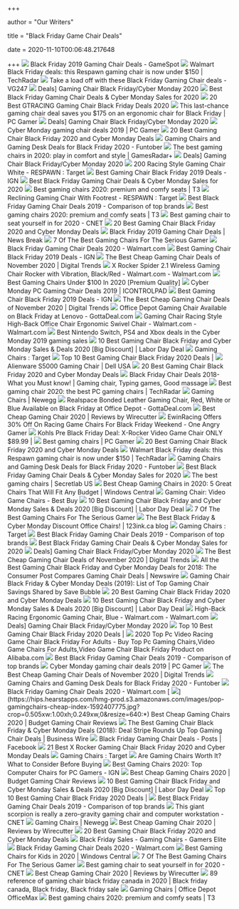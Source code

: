 +++
        
author = "Our Writers"
        
title = "Black Friday Game Chair Deals"
        
date = 2020-11-10T00:06:48.217648
        
+++
[ ![](https://gamespot1.cbsistatic.com/uploads/scale_landscape/1551/15511094/3609472-chaha.jpg)](https://gamespot1.cbsistatic.com/uploads/scale_landscape/1551/15511094/3609472-chaha.jpg) Black Friday 2019 Gaming Chair Deals - GameSpot
[ ![](https://cdn.mos.cms.futurecdn.net/pfXEsUyteffRAc7C6G2peZ-320-80.jpg)](https://cdn.mos.cms.futurecdn.net/pfXEsUyteffRAc7C6G2peZ-320-80.jpg) Walmart Black Friday deals: this Respawn gaming chair is now under $150 |  TechRadar
[ ![](https://assets.vg247.com/current//2019/12/GamingChairs-600x338.jpg)](https://assets.vg247.com/current//2019/12/GamingChairs-600x338.jpg) Take a load off with these Black Friday Gaming Chair deals - VG247
[ ![](https://m.media-amazon.com/images/I/41vj8BPJVYL.jpg)](https://m.media-amazon.com/images/I/41vj8BPJVYL.jpg) Deals] Gaming Chair Black Friday/Cyber Monday 2020
[ ![](https://www.passionforsavings.com/content/uploads/2018/11/newegg-chair-2-300x300.jpg)](https://www.passionforsavings.com/content/uploads/2018/11/newegg-chair-2-300x300.jpg) Best Black Friday Gaming Chair Deals & Cyber Monday Sales for 2020
[ ![](https://theblackfridayssales.com/wp-content/uploads/2020/09/gtracing-gaming-chair-racing-office-computer-game-chair-ergonomic-backrest.jpg)](https://theblackfridayssales.com/wp-content/uploads/2020/09/gtracing-gaming-chair-racing-office-computer-game-chair-ergonomic-backrest.jpg) 20 Best GTRACING Gaming Chair Black Friday Deals 2020
[ ![](https://cdn.mos.cms.futurecdn.net/jgJkmhyF9i6AurntcfM9g9-1200-80.jpg)](https://cdn.mos.cms.futurecdn.net/jgJkmhyF9i6AurntcfM9g9-1200-80.jpg) This last-chance gaming chair deal saves you $175 on an ergonomic chair for Black  Friday | PC Gamer
[ ![](https://m.media-amazon.com/images/I/41c8TUa1rBL.jpg)](https://m.media-amazon.com/images/I/41c8TUa1rBL.jpg) Deals] Gaming Chair Black Friday/Cyber Monday 2020
[ ![](https://cdn.mos.cms.futurecdn.net/3MyJmK99UTNasCY5hYLwXj.jpg)](https://cdn.mos.cms.futurecdn.net/3MyJmK99UTNasCY5hYLwXj.jpg) Cyber Monday gaming chair deals 2019 | PC Gamer
[ ![](https://blackfridaygeeks.com/wp-content/uploads/2019/09/Gaming-Chair-Black-Friday-Deals.jpg)](https://blackfridaygeeks.com/wp-content/uploads/2019/09/Gaming-Chair-Black-Friday-Deals.jpg) 20 Best Gaming Chair Black Friday 2020 and Cyber Monday Deals
[ ![](https://m.media-amazon.com/images/I/41-WZA9u6zL.jpg)](https://m.media-amazon.com/images/I/41-WZA9u6zL.jpg) Gaming Chairs and Gaming Desk Deals for Black Friday 2020 - Funtober
[ ![](https://cdn.mos.cms.futurecdn.net/JhAv8G8wDXT8JNsSrq3Gvk-1200-80.jpg)](https://cdn.mos.cms.futurecdn.net/JhAv8G8wDXT8JNsSrq3Gvk-1200-80.jpg) The best gaming chairs in 2020: play in comfort and style | GamesRadar+
[ ![](https://m.media-amazon.com/images/I/510CzXCzE6L.jpg)](https://m.media-amazon.com/images/I/510CzXCzE6L.jpg) Deals] Gaming Chair Black Friday/Cyber Monday 2020
[ ![](https://smedia.webcollage.net/rwvfp/wc/cp/1528310760901_4151950f-cf7d-4580-9ac4-90e03c34fb8e/module/respawn/_cp/products/1528140541296/tab-b7187a10-4e61-4a81-8491-2219cd8b4ff7/0cab869c-bc24-4807-816c-8282d799b985.jpg.w1920.jpg)](https://smedia.webcollage.net/rwvfp/wc/cp/1528310760901_4151950f-cf7d-4580-9ac4-90e03c34fb8e/module/respawn/_cp/products/1528140541296/tab-b7187a10-4e61-4a81-8491-2219cd8b4ff7/0cab869c-bc24-4807-816c-8282d799b985.jpg.w1920.jpg) 200 Racing Style Gaming Chair White - RESPAWN : Target
[ ![](https://oyster.ignimgs.com/wordpress/stg.ign.com/2019/11/87300596-ade3-4513-8932-f09c4de89ff6_1.6a271457e0111af8ba75b051c57b6453.jpeg)](https://oyster.ignimgs.com/wordpress/stg.ign.com/2019/11/87300596-ade3-4513-8932-f09c4de89ff6_1.6a271457e0111af8ba75b051c57b6453.jpeg) Best Gaming Chair Black Friday 2019 Deals - IGN
[ ![](https://www.passionforsavings.com/content/uploads/2020/09/Best-Black-Friday-Gaming-Chair-Deals-2020-2.jpg)](https://www.passionforsavings.com/content/uploads/2020/09/Best-Black-Friday-Gaming-Chair-Deals-2020-2.jpg) Best Black Friday Gaming Chair Deals & Cyber Monday Sales for 2020
[ ![](https://cdn.mos.cms.futurecdn.net/G74TKEpYcbaNoKnmjbJfPD.jpg)](https://cdn.mos.cms.futurecdn.net/G74TKEpYcbaNoKnmjbJfPD.jpg) Best gaming chairs 2020: premium and comfy seats | T3
[ ![](https://target.scene7.com/is/image/Target/GUEST_8d060800-79e9-42ee-9489-ff671f1f0fc4?wid=488&hei=488&fmt=pjpeg)](https://target.scene7.com/is/image/Target/GUEST_8d060800-79e9-42ee-9489-ff671f1f0fc4?wid=488&hei=488&fmt=pjpeg) Reclining Gaming Chair With Footrest - RESPAWN : Target
[ ![](https://supergamereviews.com/wp-content/uploads/2018/11/best-chair-BF.jpg)](https://supergamereviews.com/wp-content/uploads/2018/11/best-chair-BF.jpg) Best Black Friday Gaming Chair Deals 2019 - Comparison of top brands
[ ![](https://cdn.mos.cms.futurecdn.net/zxPvL2EJDGyt78Yqh2EvQP-768-80.jpg)](https://cdn.mos.cms.futurecdn.net/zxPvL2EJDGyt78Yqh2EvQP-768-80.jpg) Best gaming chairs 2020: premium and comfy seats | T3
[ ![](https://cnet2.cbsistatic.com/img/OZqVv7-FZQ_0c6N2XUITVIbMpgo=/1200x675/2019/07/19/f6bba4b3-a9c8-4780-9a5f-3083a87fb16f/49-gaming-chairs.jpg)](https://cnet2.cbsistatic.com/img/OZqVv7-FZQ_0c6N2XUITVIbMpgo=/1200x675/2019/07/19/f6bba4b3-a9c8-4780-9a5f-3083a87fb16f/49-gaming-chairs.jpg) Best gaming chair to seat yourself in for 2020 - CNET
[ ![](https://images.viglink.com/product/250x250/img-bbystatic-com/716e204936ddcf5ecd8a2f63a69408232e2e2dcd.jpg?url=https%3A%2F%2Fimg.bbystatic.com%2FBestBuy_US%2Fimages%2Fproducts%2F6215%2F6215593_sa.jpg)](https://images.viglink.com/product/250x250/img-bbystatic-com/716e204936ddcf5ecd8a2f63a69408232e2e2dcd.jpg?url=https%3A%2F%2Fimg.bbystatic.com%2FBestBuy_US%2Fimages%2Fproducts%2F6215%2F6215593_sa.jpg) 20 Best Gaming Chair Black Friday 2020 and Cyber Monday Deals
[ ![](https://img.particlenews.com/img/id/2bsELV_0NSS0B7A00?type=thumbnail_512x288)](https://img.particlenews.com/img/id/2bsELV_0NSS0B7A00?type=thumbnail_512x288) Black Friday 2019 Gaming Chair Deals | News Break
[ ![](https://specials-images.forbesimg.com/imageserve/5e98cd9811164600064006c1/960x0.jpg?fit=scale)](https://specials-images.forbesimg.com/imageserve/5e98cd9811164600064006c1/960x0.jpg?fit=scale) 7 Of The Best Gaming Chairs For The Serious Gamer
[ ![](https://i5.walmartimages.com/dfw/4ff9c6c9-e42a/k2-_90f9e27a-4f22-4f1c-9c31-a5bb42284780.v1.jpg?odnWidth=1360&odnHeight=410&odnBg=ffffff)](https://i5.walmartimages.com/dfw/4ff9c6c9-e42a/k2-_90f9e27a-4f22-4f1c-9c31-a5bb42284780.v1.jpg?odnWidth=1360&odnHeight=410&odnBg=ffffff) Black Friday Gaming Chair Deals 2020 - Walmart.com
[ ![](https://assets1.ignimgs.com/2019/11/29/bestgamingchairs-blogroll-1529525911135-1574988972348.jpg)](https://assets1.ignimgs.com/2019/11/29/bestgamingchairs-blogroll-1529525911135-1574988972348.jpg) Best Gaming Chair Black Friday 2019 Deals - IGN
[ ![](https://icdn2.digitaltrends.com/image/aem/aem-2020-8-6-8fb4465e8459f12fb5f52c3da6daaa7d9477d198-500x500.png)](https://icdn2.digitaltrends.com/image/aem/aem-2020-8-6-8fb4465e8459f12fb5f52c3da6daaa7d9477d198-500x500.png) The Best Cheap Gaming Chair Deals of November 2020 | Digital Trends
[ ![](https://i5.walmartimages.com/asr/deaacea6-cb08-41f7-90e1-ab8f32cffdbc_2.78661462f8a6724477f90f9be8c95675.jpeg?odnWidth=612&odnHeight=612&odnBg=ffffff)](https://i5.walmartimages.com/asr/deaacea6-cb08-41f7-90e1-ab8f32cffdbc_2.78661462f8a6724477f90f9be8c95675.jpeg?odnWidth=612&odnHeight=612&odnBg=ffffff) X Rocker Spider 2.1 Wireless Gaming Chair Rocker with Vibration, Black/Red  - Walmart.com - Walmart.com
[ ![](https://www.accessoriesadviser.com/wp-content/uploads/2019/05/devoko-ergonomic-gaming-chair-comparison.png)](https://www.accessoriesadviser.com/wp-content/uploads/2019/05/devoko-ergonomic-gaming-chair-comparison.png) Best Gaming Chairs Under $100 In 2020 [Premium Quality]
[ ![](https://www.icontrolpad.com/wp-content/uploads/2019/10/pc-gaming-chair-black-friday-deals.png)](https://www.icontrolpad.com/wp-content/uploads/2019/10/pc-gaming-chair-black-friday-deals.png) Cyber Monday PC Gaming Chair Deals 2019 | ICONTROLPAD
[ ![](https://oyster.ignimgs.com/wordpress/stg.ign.com/2019/11/quadceptor-pro-gray-12005_1_2.jpg)](https://oyster.ignimgs.com/wordpress/stg.ign.com/2019/11/quadceptor-pro-gray-12005_1_2.jpg) Best Gaming Chair Black Friday 2019 Deals - IGN
[ ![](https://icdn4.digitaltrends.com/image/digitaltrends/best-cheap-gaming-chairs-featured-2-1200x630-c-ar1.91.jpg)](https://icdn4.digitaltrends.com/image/digitaltrends/best-cheap-gaming-chairs-featured-2-1200x630-c-ar1.91.jpg) The Best Cheap Gaming Chair Deals of November 2020 | Digital Trends
[ ![](https://s3.amazonaws.com/i.gottadeal.com/blackfriday/scans/Lenovo/GottaDeal-Lenovo-BF2019_22.jpg)](https://s3.amazonaws.com/i.gottadeal.com/blackfriday/scans/Lenovo/GottaDeal-Lenovo-BF2019_22.jpg) Office Depot Gaming Chair Available on Black Friday at Lenovo -  GottaDeal.com
[ ![](https://i5.walmartimages.com/asr/36ab2720-66c3-44b9-b4c9-ea3eedec6979_1.d23e019c221965f2f71335473154626f.jpeg)](https://i5.walmartimages.com/asr/36ab2720-66c3-44b9-b4c9-ea3eedec6979_1.d23e019c221965f2f71335473154626f.jpeg) Gaming Chair Racing Style High-Back Office Chair Ergonomic Swivel Chair -  Walmart.com - Walmart.com
[ ![](https://www.telegraph.co.uk/content/dam/black-friday/2019/11/26/X-Rocker-Esports-Pro-Gaming-Chair-black-friday-deal_trans_NvBQzQNjv4BqxxlUO4IL7nSr52L4LFKZ-k1P83TTwIk-wK8quO-evlY.jpg)](https://www.telegraph.co.uk/content/dam/black-friday/2019/11/26/X-Rocker-Esports-Pro-Gaming-Chair-black-friday-deal_trans_NvBQzQNjv4BqxxlUO4IL7nSr52L4LFKZ-k1P83TTwIk-wK8quO-evlY.jpg) Best Nintendo Switch, PS4 and Xbox deals in the Cyber Monday 2019 gaming  sales
[ ![](https://target.scene7.com/is/image/Target/GUEST_f5c3008a-c856-4801-ac81-8fd094d46b65?wid=488&hei=488&fmt=pjpeg)](https://target.scene7.com/is/image/Target/GUEST_f5c3008a-c856-4801-ac81-8fd094d46b65?wid=488&hei=488&fmt=pjpeg) 10 Best Gaming Chair Black Friday and Cyber Monday Sales & Deals 2020  [Big Discount] | Labor Day Deal
[ ![](https://target.scene7.com/is/image/Target/1_ConsoleGamingChair_SB-201016-1602865933492?wid=1100&qlt=60&fmt=pjpeg)](https://target.scene7.com/is/image/Target/1_ConsoleGamingChair_SB-201016-1602865933492?wid=1100&qlt=60&fmt=pjpeg) Gaming Chairs : Target
[ ![](https://i1.wp.com/maxblackfriday.com/wp-content/uploads/2018/10/Best-Gaming-Chair-Black-Friday-2018.jpg?fit=1024%2C683&ssl=1)](https://i1.wp.com/maxblackfriday.com/wp-content/uploads/2018/10/Best-Gaming-Chair-Black-Friday-2018.jpg?fit=1024%2C683&ssl=1) Top 10 Best Gaming Chair Black Friday 2020 Deals |
[ ![](https://snpi.dell.com/snp/images/products/large/en-us~AA522881/AA522881.jpg)](https://snpi.dell.com/snp/images/products/large/en-us~AA522881/AA522881.jpg) Alienware S5000 Gaming Chair | Dell USA
[ ![](https://images.viglink.com/product/250x250/img-bbystatic-com/7f6f082ee2ef16938518422265e370912f929c55.jpg?url=https%3A%2F%2Fimg.bbystatic.com%2FBestBuy_US%2Fimages%2Fproducts%2F5970%2F5970306_sa.jpg)](https://images.viglink.com/product/250x250/img-bbystatic-com/7f6f082ee2ef16938518422265e370912f929c55.jpg?url=https%3A%2F%2Fimg.bbystatic.com%2FBestBuy_US%2Fimages%2Fproducts%2F5970%2F5970306_sa.jpg) 20 Best Gaming Chair Black Friday 2020 and Cyber Monday Deals
[ ![](https://i.pinimg.com/originals/33/1e/46/331e460d711dab6c2e0ae992e7ff2aa4.png)](https://i.pinimg.com/originals/33/1e/46/331e460d711dab6c2e0ae992e7ff2aa4.png) Black Friday Chair Deals 2018- What you Must know! | Gaming chair, Typing  games, Good massage
[ ![](https://cdn.mos.cms.futurecdn.net/8uyuPRKS2svHBhMZkZYkFg.jpg)](https://cdn.mos.cms.futurecdn.net/8uyuPRKS2svHBhMZkZYkFg.jpg) Best gaming chair 2020: the best PC gaming chairs | TechRadar
[ ![](https://c1.neweggimages.com/ProductImageCompressAll300/AF8H_1320487907982414130AqqpOBFiz.jpg)](https://c1.neweggimages.com/ProductImageCompressAll300/AF8H_1320487907982414130AqqpOBFiz.jpg) Gaming Chairs | Newegg
[ ![](https://s3.amazonaws.com/i.gottadeal.com/blackfriday/scans/OfficeDepot/GottaDeal-OfficeDepot-BF2019_10.jpg)](https://s3.amazonaws.com/i.gottadeal.com/blackfriday/scans/OfficeDepot/GottaDeal-OfficeDepot-BF2019_10.jpg) Realspace Bonded Leather Gaming Chair, Red, White or Blue Available on Black  Friday at Office Depot - GottaDeal.com
[ ![](https://d1b5h9psu9yexj.cloudfront.net/24842/X-Rocker-Surge-Gaming-Chair_20180206-201939_full.jpg)](https://d1b5h9psu9yexj.cloudfront.net/24842/X-Rocker-Surge-Gaming-Chair_20180206-201939_full.jpg) Best Cheap Gaming Chair 2020 | Reviews by Wirecutter
[ ![](https://www.oneangrygamer.net/wp-content/uploads/2018/11/Ewinracing-Black-Friday.jpg)](https://www.oneangrygamer.net/wp-content/uploads/2018/11/Ewinracing-Black-Friday.jpg) EwinRacing Offers 30% Off On Racing Game Chairs For Black Friday Weekend -  One Angry Gamer
[ ![](https://www-couponsforyourfamily-com.exactdn.com/wp-content/uploads/2016/11/chair-3.png?strip=all&lossy=1&ssl=1)](https://www-couponsforyourfamily-com.exactdn.com/wp-content/uploads/2016/11/chair-3.png?strip=all&lossy=1&ssl=1) Kohls Pre Black Friday Deal: X-Rocker Video Game Chair ONLY $89.99 |
[ ![](https://cdn.mos.cms.futurecdn.net/eTsGaLnVkpozHC9CqhA6dK.jpg)](https://cdn.mos.cms.futurecdn.net/eTsGaLnVkpozHC9CqhA6dK.jpg) Best gaming chairs | PC Gamer
[ ![](https://images.viglink.com/product/250x250/img-bbystatic-com/94d0e39fb609aaabc42d86d41887f01980093777.jpg?url=https%3A%2F%2Fimg.bbystatic.com%2FBestBuy_US%2Fimages%2Fproducts%2F6215%2F6215621_sa.jpg)](https://images.viglink.com/product/250x250/img-bbystatic-com/94d0e39fb609aaabc42d86d41887f01980093777.jpg?url=https%3A%2F%2Fimg.bbystatic.com%2FBestBuy_US%2Fimages%2Fproducts%2F6215%2F6215621_sa.jpg) 20 Best Gaming Chair Black Friday 2020 and Cyber Monday Deals
[ ![](https://vanilla.futurecdn.net/techradar/media/img/missing-image.svg)](https://vanilla.futurecdn.net/techradar/media/img/missing-image.svg) Walmart Black Friday deals: this Respawn gaming chair is now under $150 |  TechRadar
[ ![](https://m.media-amazon.com/images/I/41FwEYXxBcL.jpg)](https://m.media-amazon.com/images/I/41FwEYXxBcL.jpg) Gaming Chairs and Gaming Desk Deals for Black Friday 2020 - Funtober
[ ![](https://www.passionforsavings.com/content/uploads/2018/11/61ahtu6Q9cL._SL1500_-590x1024.jpg)](https://www.passionforsavings.com/content/uploads/2018/11/61ahtu6Q9cL._SL1500_-590x1024.jpg) Best Black Friday Gaming Chair Deals & Cyber Monday Sales for 2020
[ ![](https://cdn.shopify.com/s/files/1/1640/2231/t/296/assets/home-about-min.jpg?v=15469314744188955009)](https://cdn.shopify.com/s/files/1/1640/2231/t/296/assets/home-about-min.jpg?v=15469314744188955009) The best gaming chairs | Secretlab US
[ ![](https://www.windowscentral.com/sites/wpcentral.com/files/styles/w1600h900crop/public/field/image/2019/08/best-cheap-gaming-chairs-hero_2.jpg)](https://www.windowscentral.com/sites/wpcentral.com/files/styles/w1600h900crop/public/field/image/2019/08/best-cheap-gaming-chairs-hero_2.jpg) Best Cheap Gaming Chairs in 2020: 5 Great Chairs That Will Fit Any Budget |  Windows Central
[ ![](https://pisces.bbystatic.com/image2/BestBuy_US/Gallery/flex_On-Sale-gaming-chair-EVN-173666-0415-der-149983.jpg;maxHeight=920;maxWidth=920)](https://pisces.bbystatic.com/image2/BestBuy_US/Gallery/flex_On-Sale-gaming-chair-EVN-173666-0415-der-149983.jpg;maxHeight=920;maxWidth=920) Gaming Chair: Video Game Chairs - Best Buy
[ ![](https://target.scene7.com/is/image/Target/GUEST_92b87be7-1144-4019-b752-0f1a54d827a8?wid=488&hei=488&fmt=pjpeg)](https://target.scene7.com/is/image/Target/GUEST_92b87be7-1144-4019-b752-0f1a54d827a8?wid=488&hei=488&fmt=pjpeg) 10 Best Gaming Chair Black Friday and Cyber Monday Sales & Deals 2020  [Big Discount] | Labor Day Deal
[ ![](https://specials-images.forbesimg.com/imageserve/5e98ce991d47bc00062f12df/0x800.jpg?cropX1=0&cropX2=342&cropY1=0&cropY2=500)](https://specials-images.forbesimg.com/imageserve/5e98ce991d47bc00062f12df/0x800.jpg?cropX1=0&cropX2=342&cropY1=0&cropY2=500) 7 Of The Best Gaming Chairs For The Serious Gamer
[ ![](https://s3.ca-central-1.amazonaws.com/shopperplusca/system/redactor_assets/pictures/17480/Top-Gamer-Ergonomic-Racing-Gaming-Chair-PC-Computer-Video-Game-Chairs-black-and-white-Moustache-2.jpg)](https://s3.ca-central-1.amazonaws.com/shopperplusca/system/redactor_assets/pictures/17480/Top-Gamer-Ergonomic-Racing-Gaming-Chair-PC-Computer-Video-Game-Chairs-black-and-white-Moustache-2.jpg) The Best Black Friday & Cyber Monday Discount Office Chairs! | 123ink.ca  blog
[ ![](https://target.scene7.com/is/image/Target/RecliningChairs_QUIVER-200925-1601053840475)](https://target.scene7.com/is/image/Target/RecliningChairs_QUIVER-200925-1601053840475) Gaming Chairs : Target
[ ![](https://supergamereviews.com/wp-content/uploads/2018/11/PC-gaming-chairs-vs.-console-gaming-chairs.jpg)](https://supergamereviews.com/wp-content/uploads/2018/11/PC-gaming-chairs-vs.-console-gaming-chairs.jpg) Best Black Friday Gaming Chair Deals 2019 - Comparison of top brands
[ ![](https://www.passionforsavings.com/content/uploads/2018/11/newegg-chair-1-300x300.jpg)](https://www.passionforsavings.com/content/uploads/2018/11/newegg-chair-1-300x300.jpg) Best Black Friday Gaming Chair Deals & Cyber Monday Sales for 2020
[ ![](https://m.media-amazon.com/images/I/41RBNnmXiLL.jpg)](https://m.media-amazon.com/images/I/41RBNnmXiLL.jpg) Deals] Gaming Chair Black Friday/Cyber Monday 2020
[ ![](https://img.digitaltrends.com/image/aem/aem-2020-10-14-033070c135011f731c5d2eb05bdf3cb9e552d5ad-400x200.png)](https://img.digitaltrends.com/image/aem/aem-2020-10-14-033070c135011f731c5d2eb05bdf3cb9e552d5ad-400x200.png) The Best Cheap Gaming Chair Deals of November 2020 | Digital Trends
[ ![](https://cdn.newswire.com/files/x/07/57/8f0b4d9f001d6a3326422dc1cdd6.png)](https://cdn.newswire.com/files/x/07/57/8f0b4d9f001d6a3326422dc1cdd6.png) All the Best Gaming Chair Black Friday and Cyber Monday Deals for 2018: The  Consumer Post Compares Gaming Chair Deals | Newswire
[ ![](https://www.globenewswire.com/Attachment/LogoDisplay/835398?lastModified=12%2F02%2F2019%2000%3A10%3A44&size=2&attachmentExternalGnwId=0&v=1953730)](https://www.globenewswire.com/Attachment/LogoDisplay/835398?lastModified=12%2F02%2F2019%2000%3A10%3A44&size=2&attachmentExternalGnwId=0&v=1953730) Gaming Chair Black Friday & Cyber Monday Deals (2019): List of Top Gaming  Chair Savings Shared by Save Bubble
[ ![](https://images.viglink.com/product/250x250/img-bbystatic-com/d2bd818205e5108db18942b4c99c6133d63ae84c.jpg?url=https%3A%2F%2Fimg.bbystatic.com%2FBestBuy_US%2Fimages%2Fproducts%2F6075%2F6075208_sa.jpg)](https://images.viglink.com/product/250x250/img-bbystatic-com/d2bd818205e5108db18942b4c99c6133d63ae84c.jpg?url=https%3A%2F%2Fimg.bbystatic.com%2FBestBuy_US%2Fimages%2Fproducts%2F6075%2F6075208_sa.jpg) 20 Best Gaming Chair Black Friday 2020 and Cyber Monday Deals
[ ![](https://labordaydeal.com/wp-content/uploads/2018/07/Best-Gaming-Chair-labor-day-Deals-2018-1.jpg)](https://labordaydeal.com/wp-content/uploads/2018/07/Best-Gaming-Chair-labor-day-Deals-2018-1.jpg) 10 Best Gaming Chair Black Friday and Cyber Monday Sales & Deals 2020  [Big Discount] | Labor Day Deal
[ ![](https://i5.walmartimages.com/asr/5f244b78-6a75-43d3-93be-89647db78b99_1.edefb172400112e13975119af1e87283.jpeg?odnWidth=612&odnHeight=612&odnBg=ffffff)](https://i5.walmartimages.com/asr/5f244b78-6a75-43d3-93be-89647db78b99_1.edefb172400112e13975119af1e87283.jpeg?odnWidth=612&odnHeight=612&odnBg=ffffff) High-Back Racing Ergonomic Gaming Chair, Blue - Walmart.com - Walmart.com
[ ![](https://m.media-amazon.com/images/I/31vs6L7m2BL.jpg)](https://m.media-amazon.com/images/I/31vs6L7m2BL.jpg) Deals] Gaming Chair Black Friday/Cyber Monday 2020
[ ![](https://i2.wp.com/m.media-amazon.com/images/I/41YXJCRVz4L.jpg?w=1220&ssl=1)](https://i2.wp.com/m.media-amazon.com/images/I/41YXJCRVz4L.jpg?w=1220&ssl=1) Top 10 Best Gaming Chair Black Friday 2020 Deals |
[ ![](https://sc01.alicdn.com/kf/Hcdd8f07ef20b4c2581e379d31c02f649j.jpg_350x350.jpg)](https://sc01.alicdn.com/kf/Hcdd8f07ef20b4c2581e379d31c02f649j.jpg_350x350.jpg) 2020 Top Pc Video Racing Game Chair Black Friday For Adults - Buy Top Pc Gaming  Chairs,Video Game Chairs For Adults,Video Game Chair Black Friday Product  on Alibaba.com
[ ![](https://supergamereviews.com/wp-content/uploads/2019/11/41RTloV7k8L._SL160_-788x788.jpg)](https://supergamereviews.com/wp-content/uploads/2019/11/41RTloV7k8L._SL160_-788x788.jpg) Best Black Friday Gaming Chair Deals 2019 - Comparison of top brands
[ ![](https://cdn.mos.cms.futurecdn.net/ibgBRX7MReoDT87Uu6zAD4-1200-80.jpg)](https://cdn.mos.cms.futurecdn.net/ibgBRX7MReoDT87Uu6zAD4-1200-80.jpg) Cyber Monday gaming chair deals 2019 | PC Gamer
[ ![](https://icdn2.digitaltrends.com/image/aem/aem-2020-6-3-c4ea868c093d5c122738d7c8a0cd858c9ef4e2e8-500x500.png)](https://icdn2.digitaltrends.com/image/aem/aem-2020-6-3-c4ea868c093d5c122738d7c8a0cd858c9ef4e2e8-500x500.png) The Best Cheap Gaming Chair Deals of November 2020 | Digital Trends
[ ![](https://m.media-amazon.com/images/I/41AsVi4MbLL.jpg)](https://m.media-amazon.com/images/I/41AsVi4MbLL.jpg) Gaming Chairs and Gaming Desk Deals for Black Friday 2020 - Funtober
[ ![](https://i5.walmartimages.com/asr/26a1b339-6032-495a-90e6-5246599893a7_1.896558ee30516fcfdfba1cf9578fff01.jpeg?odnHeight=200&odnWidth=200&odnBg=ffffff)](https://i5.walmartimages.com/asr/26a1b339-6032-495a-90e6-5246599893a7_1.896558ee30516fcfdfba1cf9578fff01.jpeg?odnHeight=200&odnWidth=200&odnBg=ffffff) Black Friday Gaming Chair Deals 2020 - Walmart.com
[ ![](https://hips.hearstapps.com/hmg-prod.s3.amazonaws.com/images/pop-gamingchairs-cheap-index-1592407775.jpg?crop=0.505xw:1.00xh;0.249xw,0&resize=640:*)](https://hips.hearstapps.com/hmg-prod.s3.amazonaws.com/images/pop-gamingchairs-cheap-index-1592407775.jpg?crop=0.505xw:1.00xh;0.249xw,0&resize=640:*) Best Cheap Gaming Chairs 2020 | Budget Gaming Chair Reviews
[ ![](https://mms.businesswire.com/media/20181121005141/en/691249/23/Black_Friday_2018_Deals_DS.jpg)](https://mms.businesswire.com/media/20181121005141/en/691249/23/Black_Friday_2018_Deals_DS.jpg) The Best Gaming Chair Black Friday & Cyber Monday Deals (2018): Deal Stripe  Rounds Up Top Gaming Chair Deals | Business Wire
[ ![](https://lookaside.fbsbx.com/lookaside/crawler/media/?media_id=402668200151077)](https://lookaside.fbsbx.com/lookaside/crawler/media/?media_id=402668200151077) Black Friday Gaming Chair Deals - Posts | Facebook
[ ![](https://i5.walmartimages.com/asr/28ba628d-bcfb-4bbc-885f-cc46e371358d_1.b60a5bb68e2c5a8f6461ff02261824a3.jpeg?odnHeight=450&odnWidth=450&odnBg=FFFFFF)](https://i5.walmartimages.com/asr/28ba628d-bcfb-4bbc-885f-cc46e371358d_1.b60a5bb68e2c5a8f6461ff02261824a3.jpeg?odnHeight=450&odnWidth=450&odnBg=FFFFFF) 21 Best X Rocker Gaming Chair Black Friday 2020 and Cyber Monday Deals
[ ![](https://target.scene7.com/is/image/Target/BlackChairs_CB-200924-1600974478097?wid=315&hei=315&qlt=60&fmt=pjpeg)](https://target.scene7.com/is/image/Target/BlackChairs_CB-200924-1600974478097?wid=315&hei=315&qlt=60&fmt=pjpeg) Gaming Chairs : Target
[ ![](https://i.ytimg.com/vi/G7MTlS4aJTo/maxresdefault.jpg)](https://i.ytimg.com/vi/G7MTlS4aJTo/maxresdefault.jpg) Are Gaming Chairs Worth It? What to Consider Before Buying
[ ![](https://assets-prd.ignimgs.com/2020/06/03/7-1591196649336.jpg)](https://assets-prd.ignimgs.com/2020/06/03/7-1591196649336.jpg) Best Gaming Chairs 2020: Top Computer Chairs for PC Gamers - IGN
[ ![](https://hips.hearstapps.com/hmg-prod.s3.amazonaws.com/images/pop-gamingchairs-cheap-index-1592407775.jpg)](https://hips.hearstapps.com/hmg-prod.s3.amazonaws.com/images/pop-gamingchairs-cheap-index-1592407775.jpg) Best Cheap Gaming Chairs 2020 | Budget Gaming Chair Reviews
[ ![](https://target.scene7.com/is/image/Target/GUEST_00e66cd3-cb11-4af6-8083-ac2e8c0f4c5e?wid=488&hei=488&fmt=pjpeg)](https://target.scene7.com/is/image/Target/GUEST_00e66cd3-cb11-4af6-8083-ac2e8c0f4c5e?wid=488&hei=488&fmt=pjpeg) 10 Best Gaming Chair Black Friday and Cyber Monday Sales & Deals 2020  [Big Discount] | Labor Day Deal
[ ![](https://i2.wp.com/m.media-amazon.com/images/I/41yviySupWL.jpg?w=1220&ssl=1)](https://i2.wp.com/m.media-amazon.com/images/I/41yviySupWL.jpg?w=1220&ssl=1) Top 10 Best Gaming Chair Black Friday 2020 Deals |
[ ![](https://supergamereviews.com/wp-content/uploads/2018/11/deals.jpg)](https://supergamereviews.com/wp-content/uploads/2018/11/deals.jpg) Best Black Friday Gaming Chair Deals 2019 - Comparison of top brands
[ ![](https://cnet2.cbsistatic.com/img/LqTweqlhZ2BcCTOU9y0XU4twvbU=/13x78:755x792/940x0/2020/09/13/5802e97f-be0d-4156-8643-f18ab9e4a755/cluvens-iw-sk-scorpion-king-computer-gaming-office-reclining-chair-for-3-monitors.jpg)](https://cnet2.cbsistatic.com/img/LqTweqlhZ2BcCTOU9y0XU4twvbU=/13x78:755x792/940x0/2020/09/13/5802e97f-be0d-4156-8643-f18ab9e4a755/cluvens-iw-sk-scorpion-king-computer-gaming-office-reclining-chair-for-3-monitors.jpg) This giant scorpion is really a zero-gravity gaming chair and computer  workstation - CNET
[ ![](https://c1.neweggimages.com/ProductImageCompressAll300/AKUYS200909gvAAL.jpg)](https://c1.neweggimages.com/ProductImageCompressAll300/AKUYS200909gvAAL.jpg) Gaming Chairs | Newegg
[ ![](https://cdn.thewirecutter.com/wp-content/uploads/2018/02/gaming-chairs-2x1-lowres0477-1.jpg)](https://cdn.thewirecutter.com/wp-content/uploads/2018/02/gaming-chairs-2x1-lowres0477-1.jpg) Best Cheap Gaming Chair 2020 | Reviews by Wirecutter
[ ![](https://m.media-amazon.com/images/I/41yBPxIB-AL.jpg)](https://m.media-amazon.com/images/I/41yBPxIB-AL.jpg) 20 Best Gaming Chair Black Friday 2020 and Cyber Monday Deals
[ ![](http://gamerselite.com/wp-content/uploads/2017/11/AK-Octane-Banner-960-663x189.jpg)](http://gamerselite.com/wp-content/uploads/2017/11/AK-Octane-Banner-960-663x189.jpg) Black Friday Sales - Gaming Chairs - Gamers Elite
[ ![](https://i5.walmartimages.com/asr/17a5be1b-fa4c-4b79-9a71-97de56963a94.5062795b040c6f186a144f6d31da466a.jpeg?odnHeight=200&odnWidth=200&odnBg=ffffff)](https://i5.walmartimages.com/asr/17a5be1b-fa4c-4b79-9a71-97de56963a94.5062795b040c6f186a144f6d31da466a.jpeg?odnHeight=200&odnWidth=200&odnBg=ffffff) Black Friday Gaming Chair Deals 2020 - Walmart.com
[ ![](https://www.windowscentral.com/sites/wpcentral.com/files/field/image/2020/06/fortnight-respawn-gaming-chair-render.jpg)](https://www.windowscentral.com/sites/wpcentral.com/files/field/image/2020/06/fortnight-respawn-gaming-chair-render.jpg) Best Gaming Chairs for Kids in 2020 | Windows Central
[ ![](https://specials-images.forbesimg.com/imageserve/5e98cec8b788670006997c02/960x0.jpg?cropX1=0&cropX2=500&cropY1=0&cropY2=500)](https://specials-images.forbesimg.com/imageserve/5e98cec8b788670006997c02/960x0.jpg?cropX1=0&cropX2=500&cropY1=0&cropY2=500) 7 Of The Best Gaming Chairs For The Serious Gamer
[ ![](https://cnet3.cbsistatic.com/img/_B52KoI5NScvwd174a9ePrKkUPQ=/940x528/2019/07/19/8bbcad48-db5b-4f79-ae6d-13bf34c40842/maingear-forma.jpg)](https://cnet3.cbsistatic.com/img/_B52KoI5NScvwd174a9ePrKkUPQ=/940x528/2019/07/19/8bbcad48-db5b-4f79-ae6d-13bf34c40842/maingear-forma.jpg) Best gaming chair to seat yourself in for 2020 - CNET
[ ![](https://d1b5h9psu9yexj.cloudfront.net/24841/BirdRock-Home-Adjustable-14-Position-Memory-Foam-Floor-and-Gaming-Chair_20180206-201912_full.jpg)](https://d1b5h9psu9yexj.cloudfront.net/24841/BirdRock-Home-Adjustable-14-Position-Memory-Foam-Floor-and-Gaming-Chair_20180206-201912_full.jpg) Best Cheap Gaming Chair 2020 | Reviews by Wirecutter
[ ![](https://i.pinimg.com/originals/05/44/25/054425cfd31431467061050395d665fc.jpg)](https://i.pinimg.com/originals/05/44/25/054425cfd31431467061050395d665fc.jpg) 89 reference of gaming chair black friday canada in 2020 | Black friday  canada, Black friday, Black friday sale
[ ![](https://media.officedepot.com/images/t_search,f_auto/products/5901871/Realspace-Bonded-Leather-High-Back-Gaming)](https://media.officedepot.com/images/t_search,f_auto/products/5901871/Realspace-Bonded-Leather-High-Back-Gaming) Gaming Chairs | Office Depot OfficeMax
[ ![](https://vanilla.futurecdn.net/t3/missing-image.svg)](https://vanilla.futurecdn.net/t3/missing-image.svg) Best gaming chairs 2020: premium and comfy seats | T3
